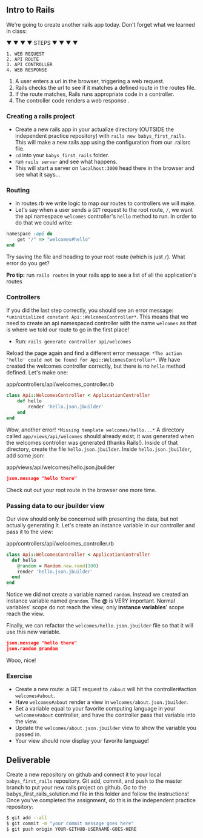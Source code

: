 ## Intro to Rails

We're going to create another rails app today. Don't forget what we learned in class: 

▼ ▼ ▼ ▼ STEPS ▼ ▼ ▼ ▼
```
1. WEB REQUEST
2. API ROUTE
3. API CONTROLLER
4. WEB RESPONSE
```

1. A user enters a url in the browser, triggering a web request.
2. Rails checks the url to see if it matches a defined route in the routes file.
3. If the route matches, Rails runs appropriate code in a controller.
4. The controller code renders a web response .

### Creating a rails project

- Create a new rails app in your actualize directory (OUTSIDE the independent practice repository) with `rails new babys_first_rails`. This will make a new rails app using the configuration from our .railsrc file.
- `cd` into your `babys_first_rails` folder.
- run `rails server` and see what happens.
- This will start a server on `localhost:3000` head there in the browser and see what it says...

### Routing 

- In routes.rb we write logic to map our routes to controllers we will make.
- Let's say when a user sends a `GET` request to the root route, `/`, we want the api namespace `welcomes` controller's `hello` method to run. In order to do that we could write:

```ruby
namespace :api do
    get "/" => "welcomes#hello"
end
```
Try saving the file and heading to your root route (which is just `/`). What error do you get?

**Pro tip:** run `rails routes` in your rails app to see a list of all the application's routes

### Controllers

If you did the last step correctly, you should see an error message: `*uninitialized constant Api::WelcomesController*`. This means that we need to create an api namespaced controller with the name `welcomes` as that is where we told our route to go in the first place!

- Run: `rails generate controller api/welcomes`

Reload the page again and find a different error message: `*The action 'hello' could not be found for Api::WelcomesController*`. We have created the welcomes controller correctly, but there is no `hello` method defined. Let's make one:

app/controllers/api/welcomes_controller.rb

```ruby 
class Api::WelcomesController < ApplicationController
    def hello
    	render 'hello.json.jbuilder'
    end
end
```

Wow, another error! `*Missing template welcomes/hello...*` A directory called `app/views/api/welcomes` should already exist; it was generated when the welcomes controller was generated (thanks Rails!). Inside of that directory, create the file `hello.json.jbuilder`. Inside `hello.json.jbuilder`, add some json:

app/views/api/welcomes/hello.json.jbuilder

```json
json.message "hello there"
```

Check out out your root route in the browser one more time.

### Passing data to our jbuilder view

Our view should only be concerned with presenting the data, but not actually generating it. Let's create an instance variable in our controller and pass it to the view:

app/controllers/api/welcomes_controller.rb

```ruby
class Api::WelcomesController < ApplicationController
  def hello
    @random = Random.new.rand(100)
    render 'hello.json.jbuilder'
  end
end
```

Notice we did not create a variable named `random`. Instead we created an instance variable named `@random`. The **@** is VERY important. Normal variables' scope do not reach the view; only **instance variables**' scope reach the view.

Finally, we can refactor the `welcomes/hello.json.jbuilder` file so that it will use this new variable.

```json
json.message "hello there"
json.random @random
```
Wooo, nice!

### Exercise

* Create a new route: a GET request to `/about` will hit the controller#action `welcomes#about`.
* Have `welcomes#about` render a view in `welcomes/about.json.jbuilder`.
* Set a variable equal to your favorite computing language in your `welcomes#about` controller, and have the controller pass that variable into the view.  
* Update the `welcomes/about.json.jbuilder` view to show the variable you passed in.
* Your view should now display your favorite language!

## Deliverable

Create a new repository on github and connect it to your local `babys_first_rails` repository. Git add, commit, and push to the master branch to put your new rails project on github. Go to the babys_first_rails_solution.md file in this folder and follow the instructions! Once you've completed the assignment, do this in the independent practice repository:

```bash
$ git add --all
$ git commit -m "your commit message goes here"
$ git push origin YOUR-GITHUB-USERNAME-GOES-HERE
```
